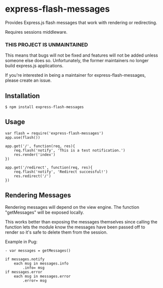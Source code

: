 # express-flash-messages

Provides Express.js flash messages that work with rendering or redirecting.

Requires sessions middleware.

### THIS PROJECT IS UNMAINTAINED

This means that bugs will not be fixed and features will not be added unless someone else does so.  Unfortunately, the former maintainers no longer build express.js applications.

If you're interested in being a maintainer for express-flash-messages, please create an issue.

## Installation
```
$ npm install express-flash-messages
```

## Usage

```
var flash = require('express-flash-messages')
app.use(flash())

app.get('/', function(req, res){
	req.flash('notify', 'This is a test notification.')
	res.render('index')
})

app.get('/redirect', function(req, res){
	req.flash('notify', 'Redirect successful!')
	res.redirect('/')
})

```

## Rendering Messages

Rendering messages will depend on the view engine. The function "getMessages" will be exposed locally.

This works better than exposing the messages themselves since calling the function lets the module know the messages have been passed off to render so it's safe to delete them from the session.

Example in Pug:

```
- var messages = getMessages()

if messages.notify
	each msg in messages.info
		.info= msg
if messages.error
	each msg in messages.error
		.error= msg
```

